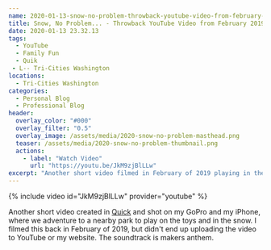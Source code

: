 ```yaml
---
name: 2020-01-13-snow-no-problem-throwback-youtube-video-from-february-2019.md
title: Snow, No Problem... - Throwback YouTube Video from February 2019
date: 2020-01-13 23.32.13
tags:
  - YouTube
  - Family Fun
  - Quik
 - L-- Tri-Cities Washington
locations: 
  - Tri-Cities Washington
categories:
  - Personal Blog
  - Professional Blog
header:
  overlay_color: "#000"
  overlay_filter: "0.5"
  overlay_image: /assets/media/2020-snow-no-problem-masthead.png
  teaser: /assets/media/2020-snow-no-problem-thumbnail.png
  actions:
    - label: "Watch Video"
      url: "https://youtu.be/JkM9zjBlLLw"
excerpt: "Another short video filmed in February of 2019 playing in the snow."
---
```


{% include video id="JkM9zjBlLLw" provider="youtube" %}

Another short video created in [Quick](https://apps.apple.com/us/app/quik-gopro-video-editor/id694164275) and shot on my GoPro and my iPhone, where we adventure to a nearby park to play on the toys and in the snow. I filmed this back in February of 2019, but didn't end up uploading the video to YouTube or my website. The soundtrack is makers anthem.